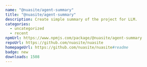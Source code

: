 ```yaml
---
name: "@nuasite/agent-summary"
title: "@nuasite/agent-summary"
description: Create simple summary of the project for LLM.
categories:
  - uncategorized
  - recent
npmUrl: https://www.npmjs.com/package/@nuasite/agent-summary
repoUrl: https://github.com/nuasite/nuasite
homepageUrl: https://github.com/nuasite/nuasite#readme
badge: new
downloads: 1508
---
```

